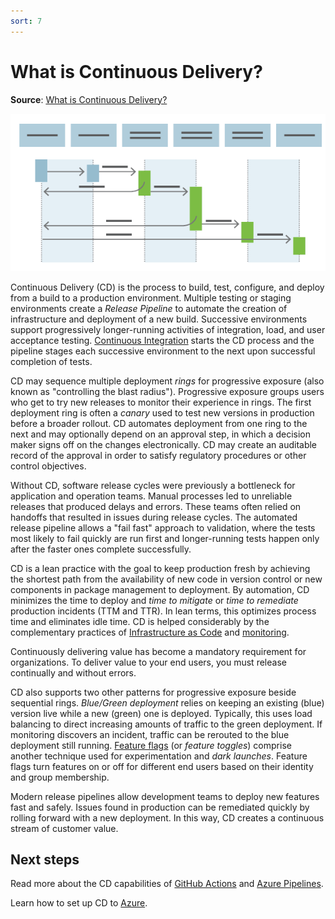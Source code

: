 ```yaml
---
sort: 7
---
```

# What is Continuous Delivery?
**Source**: [What is Continuous Delivery?](https://docs.microsoft.com/en-us/devops/deliver/what-is-continuous-delivery)

![Continuous Delivery Automates the Flow to Production](media/ContinuousDelivery_600x300.png)

Continuous Delivery (CD) is the process to build, test, configure, and deploy from a build to a production
environment. Multiple testing or staging environments create a _Release Pipeline_ to automate the creation
of infrastructure and deployment of a new build. Successive environments support progressively 
longer-running activities of integration, load, and user acceptance testing. 
[Continuous Integration](6-CI.md) starts the CD process and the
pipeline stages each successive environment to the next upon successful completion of tests.

CD may sequence multiple deployment _rings_ for progressive exposure (also known as "controlling the blast
radius"). Progressive exposure groups users who get to try new releases to monitor their experience in 
rings. The first deployment ring is often a _canary_ used to test new versions in production before a
broader rollout. CD automates deployment from one ring to the next and may optionally depend on an 
approval step, in which a decision maker signs off on the changes electronically. CD may create an 
auditable record of the approval in order to satisfy regulatory procedures or other control objectives.

Without CD, software release cycles were previously a bottleneck for application and operation teams.
Manual processes led to unreliable releases that produced delays and errors. These teams often relied on
handoffs that resulted in issues during release cycles. The automated release pipeline allows a "fail fast"
approach to validation, where the tests most likely to fail quickly are run first and longer-running tests
happen only after the faster ones complete successfully.

CD is a lean practice with the goal to keep production fresh by achieving the shortest path from the 
availability of new code in version control or new components in package management to deployment. By 
automation, CD minimizes the time to deploy and _time to mitigate_ or _time to remediate_ production
incidents (TTM and TTR). In lean terms, this optimizes process time and eliminates idle time. CD is helped
considerably by the complementary practices of [Infrastructure as Code](9-IaaC.md)
and [monitoring](11-Monitoring.md).

Continuously delivering value has become a mandatory requirement for organizations. To deliver value to
your end users, you must release continually and without errors.

CD also supports two other patterns for progressive exposure beside sequential rings. _Blue/Green
deployment_ relies on keeping an existing (blue) version live while a new (green) one is deployed.
Typically, this uses load balancing to direct increasing amounts of traffic to the green deployment. If 
monitoring discovers an incident, traffic can be rerouted to the blue deployment still running. 
[Feature flags](https://docs.microsoft.com/en-us/devops/operate/progressive-experimentation-feature-flags) (or _feature toggles_) comprise
another technique used for experimentation and _dark launches_. Feature flags turn features on or off 
for different end users based on their identity and group membership.

Modern release pipelines allow development teams to deploy new features fast and safely. Issues found in
production can be remediated quickly by rolling forward with a new deployment. In this way, CD creates a
continuous stream of customer value.

## Next steps

Read more about the CD capabilities of 
[GitHub Actions](https://lab.github.com/githubtraining/github-actions:-continuous-delivery-with-azure) and 
[Azure Pipelines](https://azure.microsoft.com/services/devops/pipelines/).

Learn how to set up CD to [Azure](/azure/devops/release/examples/examples).
